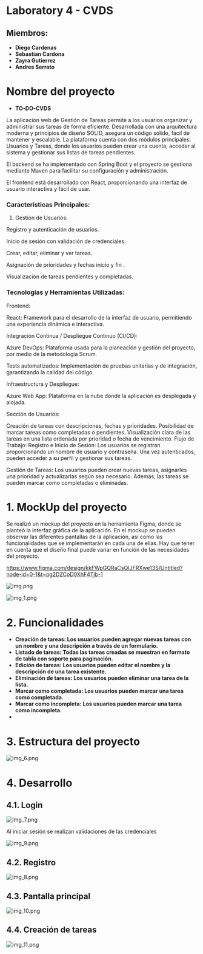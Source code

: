 # Laboratory 4 - CVDS

## Miembros:
- **Diego Cardenas**
- **Sebastian Cardona**
- **Zayra Gutierrez**
- **Andres Serrato**

# Nombre del proyecto
- **TO-DO-CVDS**

La aplicación web de Gestión de Tareas permite a los usuarios organizar y administrar sus tareas de forma eficiente. Desarrollada con una arquitectura moderna y principios de diseño SOLID, asegura un código sólido, fácil de mantener y escalable. La plataforma cuenta con dos módulos principales: Usuarios y Tareas, donde los usuarios pueden crear una cuenta, acceder al sistema y gestionar sus listas de tareas pendientes.

El backend se ha implementado con Spring Boot y el proyecto se gestiona mediante Maven para facilitar su configuración y administración. 

El frontend está desarrollado con React, proporcionando una interfaz de usuario interactiva y fácil de usar.

### Características Principales: 

1. Gestión de Usuarios:

 Registro y autenticación de usuarios.

Inicio de sesión con validación de credenciales.

Crear, editar, eliminar y ver tareas. 

Asignación de prioridades y fechas inicio y fin . 

Visualización de tareas pendientes y completadas. 

### Tecnologías y Herramientas Utilizadas: 

Frontend:

React: Framework para el desarrollo de la interfaz de usuario, permitiendo una experiencia dinámica e interactiva. 

Integración Continua / Despliegue Continuo (CI/CD):

Azure DevOps: Plataforma usada para la planeación y gestión del proyecto, por medio de la metodología Scrum.

Tests automatizados: Implementación de pruebas unitarias y de integración, garantizando la calidad del código.

Infraestructura y Despliegue:

Azure Web App: Plataforma en la nube donde la aplicación es desplegada y alojada. 


Sección de Usuarios:

Creación de tareas con descripciones, fechas y prioridades. Posibilidad de marcar tareas como completadas o pendientes. Visualización clara de las tareas en una lista ordenada por prioridad o fecha de vencimiento. 
Flujo de Trabajo: Registro e Inicio de Sesión: Los usuarios se registran proporcionando un nombre de usuario y contraseña. 
Una vez autenticados, pueden acceder a su perfil y gestionar sus tareas.

Gestión de Tareas: Los usuarios pueden crear nuevas tareas, asignarles una prioridad y actualizarlas según sea necesario. Además, las tareas se pueden marcar como completadas o eliminadas.



# 1. MockUp del proyecto

Se realizó un mockup del proyecto en la herramienta Figma, donde se planteó la interfaz gráfica de la aplicación. En el mockup se pueden observar las diferentes pantallas de la aplicación, así como las funcionalidades que se implementarán en cada una de ellas.
Hay que tener en cuenta que el diseño final puede variar en función de las necesidades del proyecto.

https://www.figma.com/design/kkFWpGQRaCsQIJFRXwe13S/Untitled?node-id=0-1&t=pg2DZCoD0XhF4Tjb-1 

![img.png](Images/img.png)

![img_1.png](Images/img_1.png)


# 2. Funcionalidades

- **Creación de tareas: Los usuarios pueden agregar nuevas tareas con un nombre y una descripción a través de un formulario.**
- **Listado de tareas: Todas las tareas creadas se muestran en formato de tabla con soporte para paginación.**
- **Edición de tareas: Los usuarios pueden editar el nombre y la descripción de una tarea existente.**
- **Eliminación de tareas: Los usuarios pueden eliminar una tarea de la lista.**
- **Marcar como completada: Los usuarios pueden marcar una tarea como completada.**
- **Marcar como incompleta: Los usuarios pueden marcar una tarea como incompleta.**
- 

# 3. Estructura del proyecto

![img_6.png](Images/img_6.png)

# 4. Desarrollo

## 4.1. Login

![img_7.png](Images/img_7.png)

Al iniciar sesión se realizan validaciones de las credenciales

![img_9.png](Images/img_9.png)


## 4.2. Registro

![img_8.png](Images/img_8.png)

## 4.3. Pantalla principal

![img_10.png](Images/img_10.png)

## 4.4. Creación de tareas

![img_11.png](Images/img_11.png)





